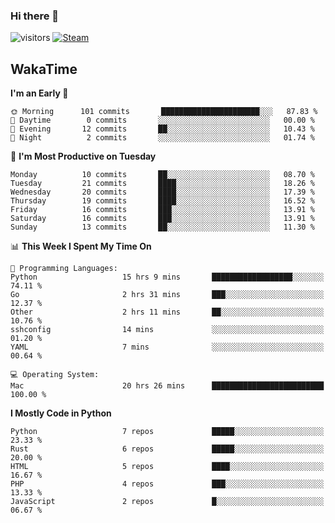 ### Hi there 👋

![visitors](https://visitor-badge.glitch.me/badge?page_id=zhourunlai)
[![Steam](https://img.shields.io/badge/dynamic/json?url=https%3A%2F%2Fapi.swo.moe%2Fstats%2Fsteamgames%2F76561198285156854&query=count&color=0b1a37&label=Steam&labelColor=134375&logo=steam&suffix=+games&cacheSeconds=3600)](http://steamcommunity.com/profiles/76561198285156854)

## WakaTime
<!--START_SECTION:waka-->
**I'm an Early 🐤** 

```text
🌞 Morning      101 commits       ██████████████████████░░░   87.83 % 
🌆 Daytime        0 commits       ░░░░░░░░░░░░░░░░░░░░░░░░░   00.00 % 
🌃 Evening       12 commits       ██░░░░░░░░░░░░░░░░░░░░░░░   10.43 % 
🌙 Night          2 commits       ░░░░░░░░░░░░░░░░░░░░░░░░░   01.74 % 

```
📅 **I'm Most Productive on Tuesday** 

```text
Monday          10 commits       ██░░░░░░░░░░░░░░░░░░░░░░░   08.70 % 
Tuesday         21 commits       ████░░░░░░░░░░░░░░░░░░░░░   18.26 % 
Wednesday       20 commits       ████░░░░░░░░░░░░░░░░░░░░░   17.39 % 
Thursday        19 commits       ████░░░░░░░░░░░░░░░░░░░░░   16.52 % 
Friday          16 commits       ███░░░░░░░░░░░░░░░░░░░░░░   13.91 % 
Saturday        16 commits       ███░░░░░░░░░░░░░░░░░░░░░░   13.91 % 
Sunday          13 commits       ██░░░░░░░░░░░░░░░░░░░░░░░   11.30 % 

```


📊 **This Week I Spent My Time On** 

```text
💬 Programming Languages: 
Python                   15 hrs 9 mins       ██████████████████░░░░░░░   74.11 % 
Go                       2 hrs 31 mins       ███░░░░░░░░░░░░░░░░░░░░░░   12.37 % 
Other                    2 hrs 11 mins       ██░░░░░░░░░░░░░░░░░░░░░░░   10.76 % 
sshconfig                14 mins             ░░░░░░░░░░░░░░░░░░░░░░░░░   01.20 % 
YAML                     7 mins              ░░░░░░░░░░░░░░░░░░░░░░░░░   00.64 % 

💻 Operating System: 
Mac                      20 hrs 26 mins      █████████████████████████   100.00 % 

```

**I Mostly Code in Python** 

```text
Python                   7 repos             █████░░░░░░░░░░░░░░░░░░░░   23.33 % 
Rust                     6 repos             █████░░░░░░░░░░░░░░░░░░░░   20.00 % 
HTML                     5 repos             ████░░░░░░░░░░░░░░░░░░░░░   16.67 % 
PHP                      4 repos             ███░░░░░░░░░░░░░░░░░░░░░░   13.33 % 
JavaScript               2 repos             █░░░░░░░░░░░░░░░░░░░░░░░░   06.67 % 

```



<!--END_SECTION:waka-->
